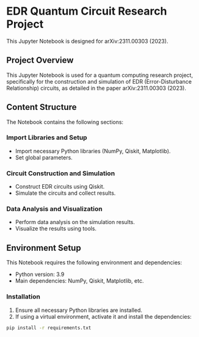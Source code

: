 # EDR Quantum Circuit Research Project

This Jupyter Notebook is designed for arXiv:2311.00303 (2023).


## Project Overview

This Jupyter Notebook is used for a quantum computing research project, specifically for the construction and simulation of EDR (Error-Disturbance Relationship) circuits, as detailed in the paper arXiv:2311.00303 (2023).

## Content Structure

The Notebook contains the following sections:

### Import Libraries and Setup

- Import necessary Python libraries (NumPy, Qiskit, Matplotlib).
- Set global parameters.

### Circuit Construction and Simulation

- Construct EDR circuits using Qiskit.
- Simulate the circuits and collect results.

### Data Analysis and Visualization

- Perform data analysis on the simulation results.
- Visualize the results using tools.

## Environment Setup

This Notebook requires the following environment and dependencies:

- Python version: 3.9
- Main dependencies: NumPy, Qiskit, Matplotlib, etc.

### Installation

1. Ensure all necessary Python libraries are installed.
2. If using a virtual environment, activate it and install the dependencies:

```bash
pip install -r requirements.txt

